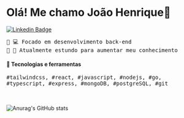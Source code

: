 <h1>Olá! Me chamo João Henrique👋</h1>

[![Linkedin Badge](https://img.shields.io/badge/-LinkedIn-336bcc?style=flat-square&logo=Linkedin&logoColor=white&link=https://www.linkedin.com/in/jo%C3%A3o-henrique-machado-a48a8322a/)](https://www.linkedin.com/in/jo%C3%A3o-henrique-machado-a48a8322a/)


<samp>
🔹 💻 Focado em desenvolvimento back-end 
<br>🔹 📖 Atualmente estundo para aumentar meu conhecimento 

</samp>

<br>

#### 🔭 Tecnologias e ferramentas 
<samp>
#tailwindcss, #react, #javascript, #nodejs, #go, #typescript, #express, #mongoDB, #postgreSQL, #git
</samp>
<br>
<br>
<br>

![Anurag's GitHub stats](https://github-readme-stats.vercel.app/api?username=jhenriquem&show_icons=true&theme=nord&hide=contribs,prs)
